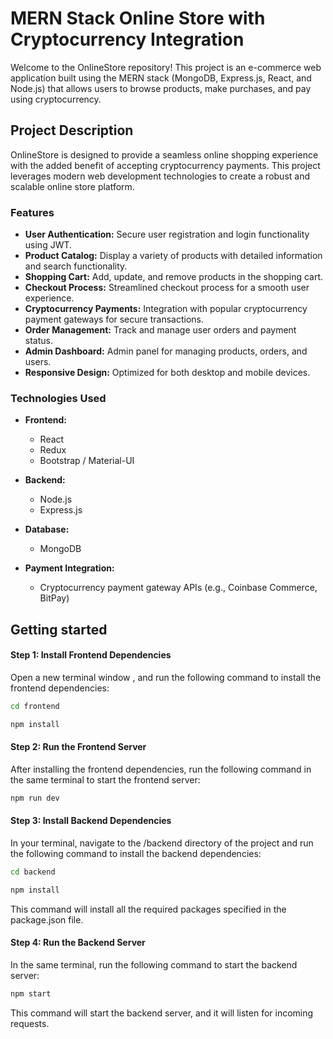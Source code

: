 # MERN Stack Online Store with Cryptocurrency Integration

Welcome to the OnlineStore repository! This project is an e-commerce web application built using the MERN stack (MongoDB, Express.js, React, and Node.js) that allows users to browse products, make purchases, and pay using cryptocurrency.

## Project Description

OnlineStore is designed to provide a seamless online shopping experience with the added benefit of accepting cryptocurrency payments. This project leverages modern web development technologies to create a robust and scalable online store platform.

### Features

- **User Authentication:** Secure user registration and login functionality using JWT.
- **Product Catalog:** Display a variety of products with detailed information and search functionality.
- **Shopping Cart:** Add, update, and remove products in the shopping cart.
- **Checkout Process:** Streamlined checkout process for a smooth user experience.
- **Cryptocurrency Payments:** Integration with popular cryptocurrency payment gateways for secure transactions.
- **Order Management:** Track and manage user orders and payment status.
- **Admin Dashboard:** Admin panel for managing products, orders, and users.
- **Responsive Design:** Optimized for both desktop and mobile devices.

### Technologies Used

- **Frontend:**
  - React
  - Redux
  - Bootstrap / Material-UI

- **Backend:**
  - Node.js
  - Express.js

- **Database:**
  - MongoDB

- **Payment Integration:**
  - Cryptocurrency payment gateway APIs (e.g., Coinbase Commerce, BitPay)



## Getting started

#### Step 1: Install Frontend Dependencies

Open a new terminal window , and run the following command to install the frontend dependencies:

```bash
cd frontend
```

```bash
npm install
```

#### Step 2: Run the Frontend Server

After installing the frontend dependencies, run the following command in the same terminal to start the frontend server:

```bash
npm run dev
```


#### Step 3: Install Backend Dependencies

In your terminal, navigate to the /backend directory of the project and run the following command to install the backend dependencies:

```bash
cd backend
```

```bash
npm install
```

This command will install all the required packages specified in the package.json file.


#### Step 4: Run the Backend Server

In the same terminal, run the following command to start the backend server:

```bash
npm start
```

This command will start the backend server, and it will listen for incoming requests.
